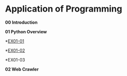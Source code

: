# Application of Programming

**00 Introduction**

**01 Python Overview**

*[EX01-01](EX01_01_加法器.ipynb)

*[EX01-02](EX01_02_BMI計算.ipynb)

*EX01-03

**02 Web Crawler**
